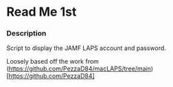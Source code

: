 # Read Me 1st

### Description

Script to display the JAMF LAPS account and password.

Loosely based off the work from (https://github.com/PezzaD84/macLAPS/tree/main)[https://github.com/PezzaD84]